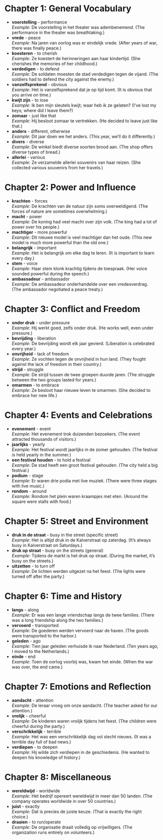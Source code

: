 # Chapter 1: General Vocabulary
- **voorstelling** - performance  
    _Example_: De voorstelling in het theater was adembenemend. (The performance in the theater was breathtaking.)    
- **vrede** - peace  
    _Example_: Na jaren van oorlog was er eindelijk vrede. (After years of war, there was finally peace.)
- **koesteren** - to cherish  
    _Example_: Ze koestert de herinneringen aan haar kindertijd. (She cherishes the memories of her childhood.)
- **verdedigen** - to defend  
    _Example_: De soldaten moesten de stad verdedigen tegen de vijand. (The soldiers had to defend the city against the enemy.)
- **vanzelfsprekend** - obvious  
    _Example_: Het is vanzelfsprekend dat je op tijd komt. (It is obvious that you arrive on time.)
- **kwijt zijn** - to lose  
    _Example_: Ik ben mijn sleutels kwijt; waar heb ik ze gelaten? (I’ve lost my keys; where did I leave them?)
- **zomaar** - just like that  
    _Example_: Hij besloot zomaar te vertrekken. (He decided to leave just like that.)
- **anders** - different, otherwise  
    _Example_: Dit jaar doen we het anders. (This year, we’ll do it differently.)
- **divers** - diverse  
    _Example_: De winkel biedt diverse soorten brood aan. (The shop offers diverse types of bread.)
- **allerlei** - various  
    _Example_: Ze verzamelde allerlei souvenirs van haar reizen. (She collected various souvenirs from her travels.)
# Chapter 2: Power and Influence
- **krachten** - forces  
    _Example_: De krachten van de natuur zijn soms overweldigend. (The forces of nature are sometimes overwhelming.)
- **macht** - power  
    _Example_: De koning had veel macht over zijn volk. (The king had a lot of power over his people.)
- **machtiger** - more powerful  
    _Example_: Dit nieuwe model is veel machtiger dan het oude. (This new model is much more powerful than the old one.)
- **belangrijk** - important  
    _Example_: Het is belangrijk om elke dag te leren. (It is important to learn every day.)
- **stem** - voice  
    _Example_: Haar stem klonk krachtig tijdens de toespraak. (Her voice sounded powerful during the speech.)
- **ambassadeur** - ambassador  
    _Example_: De ambassadeur onderhandelde over een vredesverdrag. (The ambassador negotiated a peace treaty.)
# Chapter 3: Conflict and Freedom
- **onder druk** - under pressure  
    _Example_: Hij werkt goed, zelfs onder druk. (He works well, even under pressure.)
- **bevrijding** - liberation  
    _Example_: De bevrijding wordt elk jaar gevierd. (Liberation is celebrated every year.)
- **onvrijheid** - lack of freedom  
    _Example_: Ze vochten tegen de onvrijheid in hun land. (They fought against the lack of freedom in their country.)
- **strijd** - struggle  
    _Example_: De strijd tussen de twee groepen duurde jaren. (The struggle between the two groups lasted for years.)
- **omarmen** - to embrace  
    _Example_: Ze besloot haar nieuwe leven te omarmen. (She decided to embrace her new life.)
# Chapter 4: Events and Celebrations
- **evenement** - event  
    _Example_: Het evenement trok duizenden bezoekers. (The event attracted thousands of visitors.)
- **jaarlijks** - yearly  
    _Example_: Het festival wordt jaarlijks in de zomer gehouden. (The festival is held yearly in the summer.)
- **een festival houden** - to hold a festival  
    _Example_: De stad heeft een groot festival gehouden. (The city held a big festival.)
- **podium** - stage  
    _Example_: Er waren drie podia met live muziek. (There were three stages with live music.)
- **rondom** - around  
    _Example_: Rondom het plein waren kraampjes met eten. (Around the square were stalls with food.)
# Chapter 5: Street and Environment
- **druk in de straat** - busy in the street (specific street)  
    _Example_: Het is altijd druk in de Kalverstraat op zaterdag. (It’s always busy in Kalverstraat on Saturdays.)
- **druk op straat** - busy on the streets (general)  
    _Example_: Tijdens de markt is het druk op straat. (During the market, it’s busy on the streets.)
- **uitzetten** - to turn off  
    _Example_: De lichten werden uitgezet na het feest. (The lights were turned off after the party.)
# Chapter 6: Time and History
- **langs** - along  
    _Example_: Er was een lange vriendschap langs de twee families. (There was a long friendship along the two families.)
- **vervoerd** - transported  
    _Example_: De goederen werden vervoerd naar de haven. (The goods were transported to the harbor.)
- **geleden** - ago  
    _Example_: Tien jaar geleden verhuisde ik naar Nederland. (Ten years ago, I moved to the Netherlands.)
- **einde** - end  
    _Example_: Toen de oorlog voorbij was, kwam het einde. (When the war was over, the end came.)
# Chapter 7: Emotions and Reflection
- **aandacht** - attention  
    _Example_: De leraar vroeg om onze aandacht. (The teacher asked for our attention.)
- **vrolijk** - cheerful  
    _Example_: De kinderen waren vrolijk tijdens het feest. (The children were cheerful during the party.)
- **verschrikkelijk** - terrible  
    _Example_: Het was een verschrikkelijk dag vol slecht nieuws. (It was a terrible day full of bad news.)
- **verdiepen** - to deepen  
    _Example_: Hij wilde zich verdiepen in de geschiedenis. (He wanted to deepen his knowledge of history.)
# Chapter 8: Miscellaneous
- **wereldwijd** - worldwide  
    _Example_: Het bedrijf opereert wereldwijd in meer dan 50 landen. (The company operates worldwide in over 50 countries.)
- **juist** - exactly  
    _Example_: Dat is precies de juiste keuze. (That is exactly the right choice.)
- **draaien** - to run/operate  
    _Example_: De organisatie draait volledig op vrijwilligers. (The organization runs entirely on volunteers.)